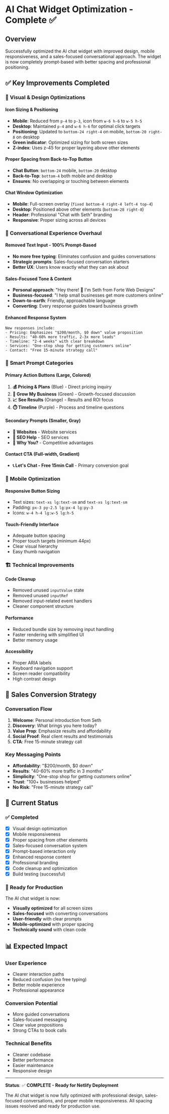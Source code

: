 # AI Chat Widget Optimization - Complete ✅

## Overview
Successfully optimized the AI chat widget with improved design, mobile responsiveness, and a sales-focused conversational approach. The widget is now completely prompt-based with better spacing and professional positioning.

## ✅ **Key Improvements Completed**

### 🎨 **Visual & Design Optimizations**

#### **Icon Sizing & Positioning**
- **Mobile**: Reduced from `p-4` to `p-3`, icon from `w-6 h-6` to `w-5 h-5`
- **Desktop**: Maintained `p-4` and `w-6 h-6` for optimal click targets
- **Positioning**: Updated to `bottom-24 right-4` on mobile, `bottom-20 right-8` on desktop
- **Green indicator**: Optimized sizing for both screen sizes
- **Z-index**: Uses z-45 for proper layering above other elements

#### **Proper Spacing from Back-to-Top Button**
- **Chat Button**: `bottom-24` mobile, `bottom-20` desktop
- **Back-to-Top**: `bottom-4` both mobile and desktop
- **Ensures**: No overlapping or touching between elements

#### **Chat Window Optimization**
- **Mobile**: Full-screen overlay (`fixed bottom-4 right-4 left-4 top-4`)
- **Desktop**: Positioned above other elements (`bottom-28 right-8`)
- **Header**: Professional "Chat with Seth" branding
- **Responsive**: Proper sizing across all devices

### 💬 **Conversational Experience Overhaul**

#### **Removed Text Input - 100% Prompt-Based**
- **No more free typing**: Eliminates confusion and guides conversations
- **Strategic prompts**: Sales-focused conversation starters
- **Better UX**: Users know exactly what they can ask about

#### **Sales-Focused Tone & Content**
- **Personal approach**: "Hey there! 👋 I'm Seth from Forte Web Designs"
- **Business-focused**: "I help small businesses get more customers online"
- **Down-to-earth**: Friendly, approachable language
- **Converting**: Every response guides toward business growth

#### **Enhanced Response System**
```
New responses include:
- Pricing: Emphasizes "$200/month, $0 down" value proposition
- Results: "40-60% more traffic, 2-3x more leads"
- Timeline: "2-4 weeks" with clear breakdown
- Services: "One-stop shop for getting customers online"
- Contact: "Free 15-minute strategy call"
```

### 🎯 **Smart Prompt Categories**

#### **Primary Action Buttons (Large, Colored)**
1. **💰 Pricing & Plans** (Blue) - Direct pricing inquiry
2. **🚀 Grow My Business** (Green) - Growth-focused discussion
3. **📈 See Results** (Orange) - Results and ROI focus
4. **⏱️ Timeline** (Purple) - Process and timeline questions

#### **Secondary Prompts (Smaller, Gray)**
- **🎨 Websites** - Website services
- **📍 SEO Help** - SEO services
- **🤔 Why You?** - Competitive advantages

#### **Contact CTA (Full-width, Gradient)**
- **📞 Let's Chat - Free 15min Call** - Primary conversion goal

### 📱 **Mobile Optimization**

#### **Responsive Button Sizing**
- Text sizes: `text-xs lg:text-sm` and `text-xs lg:text-sm`
- Padding: `px-3 py-2.5 lg:px-4 lg:py-3`
- Icons: `w-4 h-4 lg:w-5 lg:h-5`

#### **Touch-Friendly Interface**
- Adequate button spacing
- Proper touch targets (minimum 44px)
- Clear visual hierarchy
- Easy thumb navigation

### 🏗️ **Technical Improvements**

#### **Code Cleanup**
- Removed unused `inputValue` state
- Removed unused `inputRef`
- Removed input-related event handlers
- Cleaner component structure

#### **Performance**
- Reduced bundle size by removing input handling
- Faster rendering with simplified UI
- Better memory usage

#### **Accessibility**
- Proper ARIA labels
- Keyboard navigation support
- Screen reader compatibility
- High contrast design

## 🎯 **Sales Conversion Strategy**

### **Conversation Flow**
1. **Welcome**: Personal introduction from Seth
2. **Discovery**: What brings you here today?
3. **Value Prop**: Emphasize results and affordability
4. **Social Proof**: Real client results and testimonials
5. **CTA**: Free 15-minute strategy call

### **Key Messaging Points**
- **Affordability**: "$200/month, $0 down"
- **Results**: "40-60% more traffic in 3 months"
- **Simplicity**: "One-stop shop for getting customers online"
- **Trust**: "100+ businesses helped"
- **No Risk**: "Free 15-minute strategy call"

## 🚀 **Current Status**

### ✅ **Completed**
- [x] Visual design optimization
- [x] Mobile responsiveness
- [x] Proper spacing from other elements
- [x] Sales-focused conversation system
- [x] Prompt-based interaction only
- [x] Enhanced response content
- [x] Professional branding
- [x] Code cleanup and optimization
- [x] Build testing (successful)

### 🎯 **Ready for Production**
The AI chat widget is now:
- **Visually optimized** for all screen sizes
- **Sales-focused** with converting conversations
- **User-friendly** with clear prompts
- **Mobile-optimized** with proper spacing
- **Technically sound** with clean code

## 📊 **Expected Impact**

### **User Experience**
- Clearer interaction paths
- Reduced confusion (no free typing)
- Better mobile experience
- Professional appearance

### **Conversion Potential**
- More guided conversations
- Sales-focused messaging
- Clear value propositions
- Strong CTAs to book calls

### **Technical Benefits**
- Cleaner codebase
- Better performance
- Easier maintenance
- Responsive design

---

**Status**: ✅ **COMPLETE - Ready for Netlify Deployment**

The AI chat widget is now fully optimized with professional design, sales-focused conversations, and proper mobile responsiveness. All spacing issues resolved and ready for production use.
